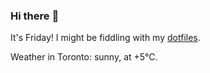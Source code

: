 ### Hi there :wave:

It's Friday! I might be fiddling with my [dotfiles](https://github.com/bewuethr/dotfiles).

Weather in Toronto: sunny, at +5°C.
